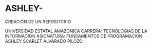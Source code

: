 # ASHLEY-
CREACIÓN DE UN REPOSITORIO

UNIVERSIDAD ESTATAL AMAZONICA
CARRERA: TECNOLOGIAS DE LA INFORMACION 
ASIGNATURA: FUNDAMENTOS DE PROGRAMACION 
ASHLEY SCARLET ALVARADO PILOZO 

